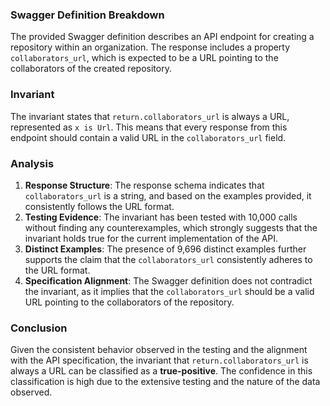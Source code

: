 ### Swagger Definition Breakdown
The provided Swagger definition describes an API endpoint for creating a repository within an organization. The response includes a property `collaborators_url`, which is expected to be a URL pointing to the collaborators of the created repository.

### Invariant
The invariant states that `return.collaborators_url` is always a URL, represented as `x is Url`. This means that every response from this endpoint should contain a valid URL in the `collaborators_url` field.

### Analysis
1. **Response Structure**: The response schema indicates that `collaborators_url` is a string, and based on the examples provided, it consistently follows the URL format. 
2. **Testing Evidence**: The invariant has been tested with 10,000 calls without finding any counterexamples, which strongly suggests that the invariant holds true for the current implementation of the API. 
3. **Distinct Examples**: The presence of 9,696 distinct examples further supports the claim that the `collaborators_url` consistently adheres to the URL format. 
4. **Specification Alignment**: The Swagger definition does not contradict the invariant, as it implies that the `collaborators_url` should be a valid URL pointing to the collaborators of the repository.

### Conclusion
Given the consistent behavior observed in the testing and the alignment with the API specification, the invariant that `return.collaborators_url` is always a URL can be classified as a **true-positive**. The confidence in this classification is high due to the extensive testing and the nature of the data observed.

